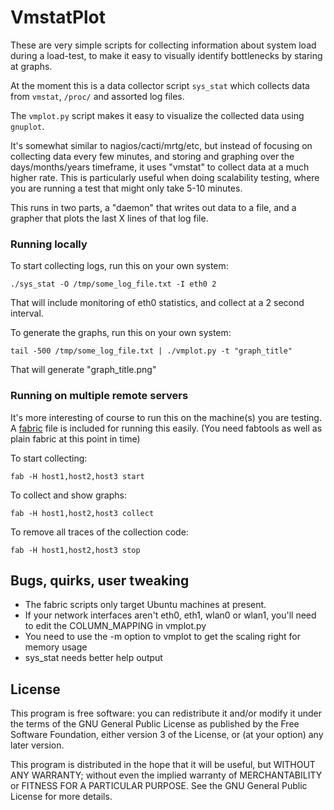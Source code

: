 VmstatPlot
==========

These are very simple scripts for collecting information about system
load during a load-test, to make it easy to visually identify
bottlenecks by staring at graphs.

At the moment this is a data collector script `sys_stat` which collects
data from `vmstat`, `/proc/` and assorted log files.

The `vmplot.py` script makes it easy to visualize the collected data
using `gnuplot`.

It's somewhat similar to nagios/cacti/mrtg/etc, but instead of focusing
on collecting data every few minutes, and storing and graphing over the
days/months/years timeframe, it uses "vmstat" to collect data at a much
higher rate.  This is particularly useful when doing scalability testing,
where you are running a test that might only take 5-10 minutes.

This runs in two parts, a "daemon" that writes out data to a file, and a
grapher that plots the last X lines of that log file.

### Running locally ###

To start collecting logs, run this on your own system:

    ./sys_stat -O /tmp/some_log_file.txt -I eth0 2

That will include monitoring of eth0 statistics, and collect at a 2 second
interval.

To generate the graphs, run this on your own system:

    tail -500 /tmp/some_log_file.txt | ./vmplot.py -t "graph_title"

That will generate "graph_title.png"

### Running on multiple remote servers ###

It's more interesting of course to run this on the machine(s) you are testing.
A [fabric](http://www.fabfile.org) file is included for running this easily.
(You need fabtools as well as plain fabric at this point in time)

To start collecting:

    fab -H host1,host2,host3 start

To collect and show graphs:

    fab -H host1,host2,host3 collect

To remove all traces of the collection code:

    fab -H host1,host2,host3 stop


## Bugs, quirks, user tweaking ##

* The fabric scripts only target Ubuntu machines at present.
* If your network interfaces aren't eth0, eth1, wlan0 or wlan1, you'll need to edit the COLUMN_MAPPING in vmplot.py
* You need to use the -m <ram size> option to vmplot to get the scaling right for memory usage
* sys_stat needs better help output

## License

This program is free software: you can redistribute it and/or modify
it under the terms of the GNU General Public License as published by
the Free Software Foundation, either version 3 of the License, or
(at your option) any later version.

This program is distributed in the hope that it will be useful,
but WITHOUT ANY WARRANTY; without even the implied warranty of
MERCHANTABILITY or FITNESS FOR A PARTICULAR PURPOSE.  See the
GNU General Public License for more details.
